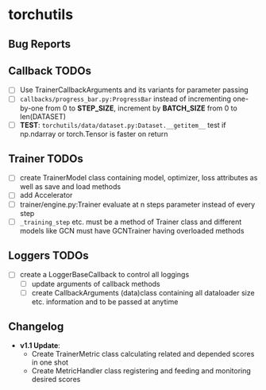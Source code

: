 # torchutils

## Bug Reports

## Callback TODOs
- [ ] Use TrainerCallbackArguments and its variants for parameter passing
- [ ] `callbacks/progress_bar.py:ProgressBar` instead of incrementing one-by-one from 0 to **STEP_SIZE**, increment by **BATCH_SIZE** from 0 to len(DATASET)
- [ ] **TEST**: `torchutils/data/dataset.py:Dataset.__getitem__` test if np.ndarray or torch.Tensor is faster on return

## Trainer TODOs
- [ ] create TrainerModel class containing model, optimizer, loss attributes as well as save and load methods
- [ ] add Accelerator
- [ ] trainer/engine.py:Trainer evaluate at n steps parameter instead of every step
- [ ] `_training_step` etc. must be a method of Trainer class and different models like GCN must have GCNTrainer having overloaded methods

## Loggers TODOs
- [ ] create a LoggerBaseCallback to control all loggings
    - [ ] update arguments of callback methods
	- [ ] create CallbackArguments (data)class containing all dataloader size etc. information and to be passed at anytime

## Changelog
- **v1.1 Update**:
    - Create TrainerMetric class calculating related and depended scores in one shot
    - Create MetricHandler class registering and feeding and monitoring desired scores
